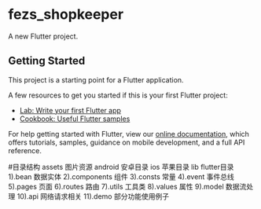 # fezs_shopkeeper

A new Flutter project.

## Getting Started

This project is a starting point for a Flutter application.

A few resources to get you started if this is your first Flutter project:

- [Lab: Write your first Flutter app](https://flutter.dev/docs/get-started/codelab)
- [Cookbook: Useful Flutter samples](https://flutter.dev/docs/cookbook)

For help getting started with Flutter, view our
[online documentation](https://flutter.dev/docs), which offers tutorials,
samples, guidance on mobile development, and a full API reference.


#目录结构
    assets      图片资源
    android     安卓目录
    ios         苹果目录
    lib         flutter目录
        1).bean          数据实体
        2).components    组件
        3).consts        常量
        4).event         事件总线
        5).pages         页面
        6).routes        路由
        7).utils         工具类
        8).values        属性
        9).model         数据流处理
        10).api          网络请求相关
        11).demo         部分功能使用例子
        
